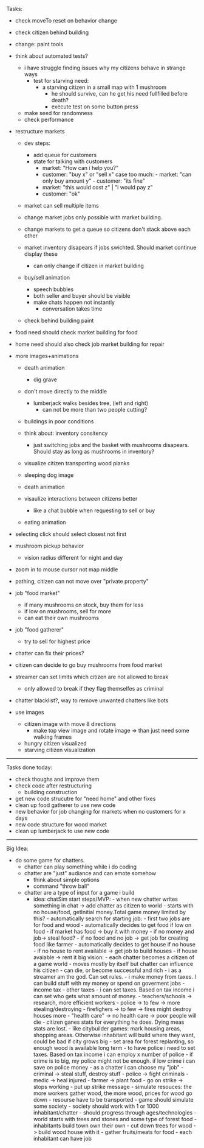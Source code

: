Tasks:
- check moveTo reset on behavior change
- check citizen behind building
- change: paint tools

- think about automated tests?
    - i have struggle finding issues why my citizens behave in strange ways
        - test for starving need:
            - a starving citizen in a small map with 1 mushroom
                - he should survive, can he get his need fullfilled before death?
                - execute test on some button press
    - make seed for randomness
    - check performance
- restructure markets
    - dev steps:
        - add queue for customers
        - state for talking with customers
            - market:   "How can i help you?"
            - customer: "buy x" or "sell x"
                case too much:
                   - market:   "can only buy amount y"
                   - customer:  "its fine"
            - market: "this would cost z" | "i would pay z"
            - customer: "ok"

    - market can sell multiple items
    - change market jobs only possible with market building. 
    - change markets to get a queue so citizens don't stack above each other
    - market inventory disapears if jobs swichted. Should market continue display these
        - can only change if citizen in market building
    - buy/sell animation
        - speech bubbles
        - both seller and buyer should be visible
        - make chats happen not instantly
            - conversation takes time
    - check behind building paint
- food need should check market building for food
- home need should also check job market building for repair
- more images+animations
    - death animation
        - dig grave
    - don't move directly to the middle
        - lumberjack walks besides tree, (left and right)
            - can not be more than two people cutting?
    - buildings in poor conditions
    - think about: inventory consitency
        - just switching jobs and the basket with mushrooms disapears. Should stay as long as mushrooms in inventory?
    - visualize citizen transporting wood planks
    - sleeping dog image
    - death animation

    - visaulize interactions between citizens better
        - like a chat bubble when requesting to sell or buy
    - eating animation
- selecting click should select closest not first
- mushroom pickup behavior
    - vision radius different for night and day
- zoom in to mouse cursor not map middle

- pathing, citizen can not move over "private property"
- job "food market"
    - if many mushrooms on stock, buy them for less
    - if low on mushrooms, sell for more
    - can eat their own mushrooms
- job "food gatherer"
    - try to sell for highest price
- chatter can fix their prices?
- citizen can decide to go buy mushrooms from food market
- streamer can set limits which citizen are not allowed to break
    - only allowed to break if they flag themselfes as criminal
- chatter blacklist?, way to remove unwanted chatters like bots

- use images
    - citizen image with move 8 directions
        - make top view image and rotate image => than just need some walking frames
    - hungry citizen visualized
    - starving citizen visualization

---------------------------------------------------
Tasks done today:
- check thoughs and improve them
- check code after restructuring
    - building construction
- get new code strucutre for "need home" and other fixes
- clean up food gatherer to use new code
- new behavior for job changing for markets when no customers for x days
- new code structure for wood market
- clean up lumberjack to use new code

--------------------------------------------------
Big Idea:
- do some game for chatters.
    - chatter can play something while i do coding
    - chatter are "just" audiance and can emote somehow
        - think about simple options
        - command "throw ball"
    - chatter are a type of input for a game i build
        - idea: chatSim
            start steps/MVP:
                - when new chatter writes something in chat -> add chatter as citizen to world
                    - starts with no house/food, getInitial money.Total game money limited by this?
                    - automatically search for starting job:
                        - first two jobs are for food and wood
                - automatically decides to get food if low on food
                    - if market has food -> buy it with money
                        - if no money and job-> steal food?
                    - if no food and no job -> get job for creating food like farmer
                - automatically decides to get house if no house
                    - if no house to rent available -> get job to build houses
                    - if house avaiable -> rent it
            big vision:
                - each chatter becomes a citizen of a game world
                    - moves mostly by itself but chatter can influence his citizen
                    - can die, or become successful and rich
                - i as a streamer am the god. Can set rules. 
                    - i make money from taxes. I can build stuff with my money or spend on goverment jobs
                        - income tax
                        - other taxes
                    - i can set taxes. Based on tax income i can set who gets what amount of money.
                        - teachers/schools -> research, more efficient workers
                        - police  -> to few -> more stealing/destroying
                        - firefighers -> to few -> fires might destroy houses more
                        - "health care" -> no health care -> poor people will die
                                - citizen ganes stats for everything he does. Dying meas stats are lost. 
                    - like citybuilder games: mark housing areas, shopping areas. Otherwise inhabitant will build where they want, could be bad if city grows big
                    - set area for forest replanting, so enough wood is available long term
                    - to have police i need to set taxes. Based on tax income i can employ x number of police
                        - if crime is to big, my police might not be enough. if low crime i can save on police money
                - as a chatter i can choose my "job"
                    - criminal -> steal stuff, destroy stuff
                    - police -> fight criminals
                    - medic -> heal injured
                    - farmer -> plant food
                    - go on strike -> stops working
                        - put up strike message
                - simulate resouces: the more workers gather wood, the more wood, prices for wood go down
                    - resourse have to be transported
                - game should simulate some society
                - society should work with 1 or 1000 inhabitant/chatter
                - should progress through ages/technologies
                - world starts with trees and stones and some type of forest food
                - inhabitants build town own their own
                    - cut down trees for wood -> build wood house with it
                    - gather fruits/meats for food
                    - each inhabitant can have job


